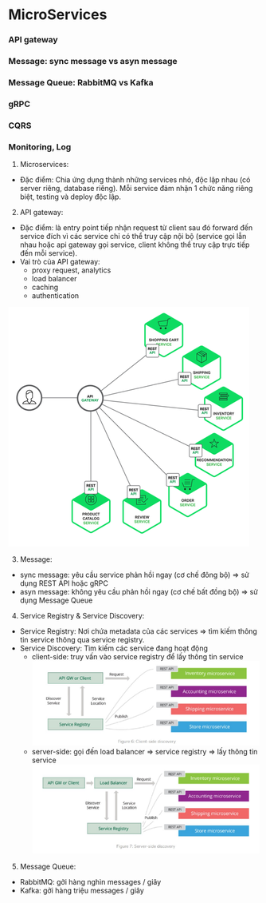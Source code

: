 # MicroServices

### API gateway
### Message: sync message vs asyn message
### Message Queue: RabbitMQ vs Kafka
### gRPC
### CQRS
### Monitoring, Log

1. Microservices:
  + Đặc điểm: Chia ứng dụng thành những services nhỏ, độc lập nhau (có server riêng, database riêng). Mỗi service đảm nhận 1 chức năng riêng biệt, testing và deploy độc lập.

2. API gateway:
  + Đặc điểm: là entry point tiếp nhận request từ client sau đó forward đến service đích vì các service chỉ có thể truy cập nội bộ (service gọi lẫn nhau hoặc api gateway gọi service, client không thể truy cập trực tiếp đến mỗi service).
  + Vai trò của API gateway:
    - proxy request, analytics
    - load balancer
    - caching
    - authentication

  ![pic_1](https://github.com/nhatlamitus99/LearningGolang/blob/main/image/Screenshot_2020-11-04%20API%20Gateway%20l%C3%A0%20g%C3%AC%20T%E1%BA%A1i%20sao%20m%E1%BB%99t%20h%E1%BB%87%20th%E1%BB%91ng%20microservices%20l%E1%BA%A1i%20c%E1%BA%A7n%20API%20Gateway%20.png)

3. Message: 
  + sync message: yêu cầu service phản hồi ngay (cơ chế đông bộ) => sử dụng REST API hoặc gRPC
  + asyn message: không yêu cầu phản hồi ngay (cơ chế bất đồng bộ) => sử dụng Message Queue
  
4. Service Registry & Service Discovery:
  + Service Registry: Nơi chứa metadata của các services => tìm kiếm thông tin service thông qua service registry.
  + Service Discovery: Tìm kiếm các service đang hoạt động
    - client-side: truy vấn vào service registry để lấy thông tin service
    ![pic_2](https://github.com/nhatlamitus99/LearningGolang/blob/main/image/Screenshot_2020-11-04%20%5BMicroservice%5D%20C%C3%A1c%20kh%C3%A1i%20ni%E1%BB%87m%20ch%C3%ADnh%20trong%20microservice.png)
    - server-side: gọi đến load balancer => service registry => lấy thông tin service
    ![pic_3](https://github.com/nhatlamitus99/LearningGolang/blob/main/image/Screenshot_2020-11-04%20%5BMicroservice%5D%20C%C3%A1c%20kh%C3%A1i%20ni%E1%BB%87m%20ch%C3%ADnh%20trong%20microservice(1).png)

5. Message Queue:
  + RabbitMQ: gởi hàng nghìn messages / giây
  + Kafka: gởi hàng triệu messages / giây
